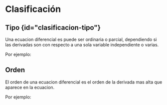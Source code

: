 # Clasificación
##  Tipo {id="clasificacion-tipo"}
Una ecuacion diferencial es puede ser ordinaria o parcial, dependiendo si las derivadas son con respecto a una sola variable independiente o varias.

Por ejemplo:
<!-- Inserte un ejemplo -->


## Orden
El orden de una ecuacion diferencial es el orden de la derivada mas alta que aparece en la ecuacion.

Por ejemplo: 
<!-- Inserte un ejemplo -->